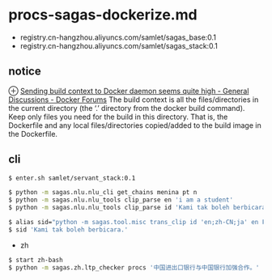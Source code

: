 # procs-sagas-dockerize.md
+ registry.cn-hangzhou.aliyuncs.com/samlet/sagas_base:0.1
+ registry.cn-hangzhou.aliyuncs.com/samlet/sagas_stack:0.1

## notice
⊕ [Sending build context to Docker daemon seems quite high - General Discussions - Docker Forums](https://forums.docker.com/t/sending-build-context-to-docker-daemon-seems-quite-high/26955)
    The build context is all the files/directories in the current directory (the ‘.’ directory from the docker build command).
    Keep only files you need for the build in this directory. That is, the Dockerfile and any local files/directories copied/added to the build image in the Dockerfile.

## cli
```bash
$ enter.sh samlet/servant_stack:0.1

$ python -m sagas.nlu.nlu_cli get_chains menina pt n
$ python -m sagas.nlu.nlu_tools clip_parse en 'i am a student'
$ python -m sagas.nlu.nlu_tools clip_parse id 'Kami tak boleh berbicara.'

$ alias sid="python -m sagas.tool.misc trans_clip id 'en;zh-CN;ja' en False"
$ sid 'Kami tak boleh berbicara.'
```

+ zh

```sh
$ start zh-bash
$ python -m sagas.zh.ltp_checker procs '中国进出口银行与中国银行加强合作。'
```


